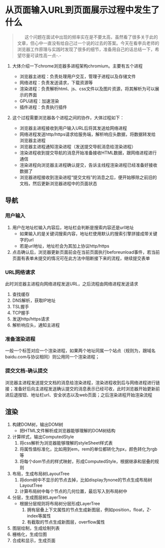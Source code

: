 <!--
 * @Date: 2020-05-22 20:22:11
 * @LastEditors: hanjiawang
 * @LastEditTime: 2020-05-24 00:36:27
--> 
# 从页面输入URL到页面展示过程中发生了什么
> &nbsp;&nbsp;&nbsp;&nbsp;&nbsp;&nbsp;这个问题在面试中出现的频率实在是不要太高，虽然看了很多关于此的文章，但心中一直没有给自己过一个说的过去的答案。今天在看李兵老师的浏览器工作原理与实践时发现了很多的细节，准备用自己的话总结一下，希望尽量可读性高一点-.-

1. 大体介绍一下chrome浏览器多进程架构chromium。主要有五个进程
   - 浏览器主进程：负责处理用户交互，管理子进程以及存储文件
   - 网络进程：负责发送请求，下载资源等
   - 渲染进程：负责解析html、js、css文件以及图片资源，将其解析为可以展示的界面
   - GPU进程：加速渲染 
   - 插件进程：负责执行插件

2. 这个过程需要浏览器各个进程之间的协作，大体过程如下：
   - 浏览器主进程接收到用户输入URL后将其发送给网络进程
   - 网络进程发送http/https请求给服务端，解析响应头数据，将数据转发给浏览器主进程
   - 浏览器主进程通知渲染进程（发送提交导航消息给渲染进程）
   - 渲染进程收到提交导航的消息开始准备接收HTML数据，跟网络进程进行通信
   - 渲染进程向浏览器主进程确认提交，告诉主线程渲染进程已经准备好接收数据了
   - 浏览器进程接收到渲染进程“提交文档”的消息之后，便开始移除之前旧的文档，然后更新浏览器进程中的页面状态

## 导航
### 用户输入
1. 用户在地址栏输入内容后，地址栏会判断是搜索内容还是url地址
   - 如果输入的是关键词搜索内容，地址栏使用默认的搜索引擎拼接成带关键字的url
   - 若是url地址，地址栏会为其加上协议http/https
2. 点击确认后，浏览器更新页面前会在当前页面执行beforeunload事件，若当前页面有表单未提交的情况可在此方法中阻断接下来的流程，继续提交表单
### URL网络请求
此时浏览器主进程向网络进程发送URL，之后流程由网络进程发送请求
1. 查找缓存
2. DNS解析，获取IP地址
3. TSL握手
4. TCP握手
5. 发送http/https请求
6. 解析响应头，通知主进程
### 准备渲染进程
一般一个标签对应一个渲染进程，如果两个地址同属一个站点（规则为，跟域名baidu.com与协议相同）则公用同一个渲染进程；
### 提交文档-确认提交
浏览器主进程发送提交文档的消息给渲染进程，渲染进程收到后与网络进程进行链接；准备好后向主进程发送确认提交的消息表示已经可收，此时浏览器开始更新前进后退按钮、地址栏url、安全状态以及web页面；之后渲染进程开始渲染流程
## 渲染
1. 构建DOM树，输出DOM树
   - 把HTML文件解析成浏览器能够理解的DOM树结构
2. 计算样式，输出ComputedStyle
   1. 将css解析为浏览器能够理解的styleSheet样式表
   2. 将属性值标准化，比如用到em，rem的单位都转化为px，颜色转化为rgb等
   3. 将每个dom节点的样式映射，形成ComputedStyle，根据继承和层叠的规则 
3. 布局，生成布局树LayoutTree
   1. 将dom树中不显示的节点去掉，比如display为none的节点生成布局树LayoutTree
   2. 计算布局树中每个节点的几何位置，最后写入到布局树中
4. 分层，生成图层树LayerTree
   - 根据分层规则将布局树分层形成LayerTree
      1. 拥有层叠上下文属性的节点生成新图层，例如position，float，Z-index等属性
      2. 有截取的节点生成新图层，overflow属性
5. 图层绘制，生成绘制列表
6. 栅格化，生成位图
7. 合成和显示，生成页面

